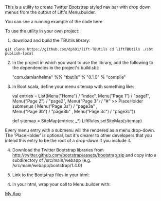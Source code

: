This is a utility to create Twitter Bootstrap styled nav bar with drop down menus from the output of Lift's Menu.builder.

You can see a running example of the code here <TBC>

To use the utility in your own project:

1. download and build the TBUtils library:

`git clone https://github.com/dph01/lift-TBUtils
cd liftTBUtils
./sbt publish-local`

2. In the project in which you want to use the library, add the following to the dependencies in the project's build.sbt:

    "com.damianhelme" %% "tbutils" % "0.1.0" % "compile"

3. In Boot.scala, define your menu sitemap with something like:

    val entries = List(Menu("Home") / "index",
         Menu("Page 1") / "page1",
         Menu("Page 2") / "page2",
         Menu("Page 3") / "#"  >> PlaceHolder submenus (
             Menu("Page 3a") / "page3a" ,  
             Menu("Page 3b") / "page3b" ,
             Menu("Page 3c") / "page3c"))
        
    def sitemap = SiteMap(entries: _*)
    LiftRules.setSiteMap(sitemap)

Every menu entry with a submenu will the rendered as a menu drop-down. The 'PlaceHolder' is optional, but it's clearer to
other developers that you intend this entry to be the root of a drop-down if you include it.

4) Download the Twitter Bootstrap libraries from http://twitter.github.com/bootstrap/assets/bootstrap.zip and copy into 
a subdirectory of /src/main/webapp (e.g. /src/main/webapp/bootstrap/1.4.0)

5) Link to the Bootstrap files in your html:
<link rel="stylesheet" type="text/css" href="/bootstrap/1.4.0/bootstrap.css">
<script id="bootstrap-dropdown" src="/bootstrap/1.4.0/js/bootstrap-dropdown.js" type="text/javascript"></script>


4) In your html, wrap your call to Menu.builder with: 
  <div class="topbar">
    <div class="fill">
      <div class="container">
        <a class="brand" href="/">My App</a> 
        <span class="lift:TBNav.menuToTBNav?eager_eval=true"> 
          <span data-lift="lift:Menu.builder?top:class=nav;li_item:class=active;linkToSelf=true;expandAll=true"></span>
        </span>
      </div>
    </div>
  </div>





